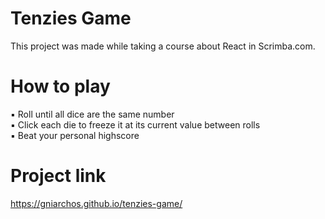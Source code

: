 # Tenzies Game

This project was made while taking a course about React in Scrimba.com.

# How to play

:black_small_square: Roll until all dice are the same number <br />
:black_small_square: Click each die to freeze it at its current value between rolls<br />
:black_small_square: Beat your personal highscore

# Project link
https://gniarchos.github.io/tenzies-game/
